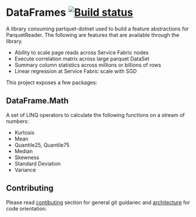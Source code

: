# DataFrames [![Build status](https://ci.appveyor.com/api/projects/status/dg4lwtd6mq8w2gfr/branch/master?svg=true)](https://ci.appveyor.com/project/aloneguid/dataframe-utils/branch/master)

A library consuming partquet-dotnet used to build a feature abstractions for ParquetReader. 
The following are features that are available through the library.

- Ability to scale page reads across Service Fabric nodes
- Execute correlation matrix across large parquet DataSet
- Summary column statistics across millions or billions of rows
- Linear regression at Service Fabric scale with SGD

This project exposes a few packages:

## DataFrame.Math

A set of LINQ operators to calculate the following functions on a stream of numbers:

- Kurtosis
- Mean
- Quantile25, Quantile75
- Median
- Skewness
- Standard Deviation
- Variance

## Contributing

Please read [contibuting](doc/contributing.md) section for general git guidanec and [architecture](doc/architecture.md) for code orientation.